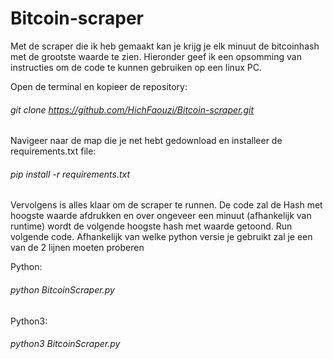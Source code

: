 # Bitcoin-scraper

Met de scraper die ik heb gemaakt kan je krijg je elk minuut de bitcoinhash met de grootste waarde te zien. Hieronder geef ik een opsomming van instructies om de code te kunnen gebruiken op een linux PC.

Open de terminal en kopieer de repository:
###### git clone https://github.com/HichFaouzi/Bitcoin-scraper.git

Navigeer naar de map die je net hebt gedownload en installeer de requirements.txt file:
###### pip install -r requirements.txt

Vervolgens is alles klaar om de scraper te runnen. De code zal de Hash met hoogste waarde afdrukken en over ongeveer een minuut (afhankelijk van runtime) wordt de volgende hoogste hash met waarde getoond. Run volgende code. Afhankelijk van welke python versie je gebruikt zal je een van de 2 lijnen moeten proberen

Python:
###### python BitcoinScraper.py

Python3:
###### python3 BitcoinScraper.py
